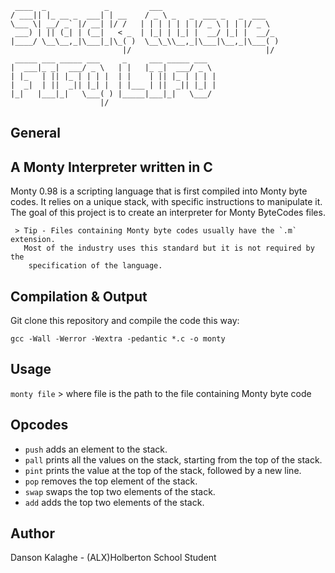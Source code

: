 ```
 ____  _             _         ___
/ ___|| |_ __ _  ___| | __    / _ \ _   _  ___ _   _  ___
\___ \| __/ _` |/ __| |/ /   | | | | | | |/ _ \ | | |/ _ \
 ___) | || (_| | (__|   < _  | |_| | |_| |  __/ |_| |  __/_
|____/ \__\__,_|\___|_|\_( )  \__\_\\__,_|\___|\__,_|\___( )
                         |/                              |/
 _____ ___ _____ ___     _     ___ _____ ___
|  ___|_ _|  ___/ _ \   | |   |_ _|  ___/ _ \
| |_   | || |_ | | | |  | |    | || |_ | | | |
|  _|  | ||  _|| |_| |  | |___ | ||  _|| |_| |
|_|   |___|_|   \___( ) |_____|___|_|   \___/
                    |/

```
## General

## A Monty Interpreter written in C

Monty 0.98 is a scripting language that is first compiled into Monty byte codes.
It relies on a unique stack, with specific instructions to manipulate it.
 The goal of this project is to create an interpreter for Monty ByteCodes files.

     > Tip - Files containing Monty byte codes usually have the `.m` extension.
       Most of the industry uses this standard but it is not required by the
        specification of the language.

## Compilation & Output
Git clone this repository and compile the code this way:

   `gcc -Wall -Werror -Wextra -pedantic *.c -o monty`

## Usage
`monty file`
      > where file is the path to the file containing Monty byte code

## Opcodes
* `push` adds an element to the stack.
* `pall` prints all the values on the stack, starting from the top of the stack.
* `pint` prints the value at the top of the stack, followed by a new line.
* `pop` removes the top element of the stack.
* `swap` swaps the top two elements of the stack.
* `add` adds the top two elements of the stack.

## Author
Danson Kalaghe - (ALX)Holberton School Student

